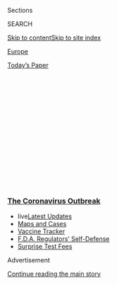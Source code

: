 <div id="app">

<div>

<div>

<div>

<div class="NYTAppHideMasthead css-1q2w90k e1suatyy0">

<div class="section css-ui9rw0 e1suatyy2">

<div class="css-eph4ug er09x8g0">

<div class="css-6n7j50">

</div>

<span class="css-1dv1kvn">Sections</span>

<div class="css-10488qs">

<span class="css-1dv1kvn">SEARCH</span>

</div>

[Skip to content](#site-content)[Skip to site
index](#site-index)

</div>

<div id="masthead-section-label" class="css-1wr3we4 eaxe0e00">

[Europe](https://www.nytimes3xbfgragh.onion/section/world/europe)

</div>

<div class="css-10698na e1huz5gh0">

</div>

</div>

<div id="masthead-bar-one" class="section hasLinks css-15hmgas e1csuq9d3">

<div class="css-uqyvli e1csuq9d0">

</div>

<div class="css-1uqjmks e1csuq9d1">

</div>

<div class="css-9e9ivx">

[](https://myaccount.nytimes3xbfgragh.onion/auth/login?response_type=cookie&client_id=vi)

</div>

<div class="css-1bvtpon e1csuq9d2">

[Today’s
Paper](https://www.nytimes3xbfgragh.onion/section/todayspaper)

</div>

</div>

</div>

</div>

<div data-aria-hidden="false">

<div id="site-content" data-role="main">

<div>

<div class="css-1aor85t" style="opacity:0.000000001;z-index:-1;visibility:hidden">

<div class="css-1hqnpie">

<div class="css-epjblv">

<span class="css-17xtcya">[Europe](/section/world/europe)</span><span class="css-x15j1o">|</span><span class="css-fwqvlz">‘Life
Has to Go On’: How Sweden Has Faced the Virus Without a
Lockdown</span>

</div>

<div class="css-k008qs">

<div class="css-1iwv8en">

<span class="css-18z7m18"></span>

<div>

</div>

</div>

<span class="css-1n6z4y">https://nyti.ms/2VMYIN8</span>

<div class="css-1705lsu">

<div class="css-4xjgmj">

<div class="css-4skfbu" data-role="toolbar" data-aria-label="Social Media Share buttons, Save button, and Comments Panel with current comment count" data-testid="share-tools">

  - 
  - 
  - 
  - 
    
    <div class="css-6n7j50">
    
    </div>

  - 
  - 

</div>

</div>

</div>

</div>

</div>

</div>

<div class="css-13pd83m">

<div class="css-l9svim">

### [<span class="css-pa1jbp"><span class="css-1rxm0ex">The Coronavirus</span><span class="css-1rxm0ex"> Outbreak</span></span>](https://www.nytimes3xbfgragh.onion/news-event/coronavirus?name=styln-coronavirus-national&region=TOP_BANNER&block=storyline_menu_recirc&action=click&pgtype=Article&impression_id=41cc07d0-f4c0-11ea-b745-fdde6a7fe5f7&variant=undefined)

  - <span class="css-1qkutce"><span class="css-12clwdu">live</span>[Latest
    Updates](https://www.nytimes3xbfgragh.onion/2020/09/11/world/covid-19-coronavirus.html?name=styln-coronavirus-national&region=TOP_BANNER&block=storyline_menu_recirc&action=click&pgtype=Article&impression_id=41cccb20-f4c0-11ea-b745-fdde6a7fe5f7&variant=undefined)</span>
  - <span class="css-1qkutce">[Maps and
    Cases](https://www.nytimes3xbfgragh.onion/interactive/2020/us/coronavirus-us-cases.html?name=styln-coronavirus-national&region=TOP_BANNER&block=storyline_menu_recirc&action=click&pgtype=Article&impression_id=41ccf230-f4c0-11ea-b745-fdde6a7fe5f7&variant=undefined)</span>
  - <span class="css-1qkutce">[Vaccine
    Tracker](https://www.nytimes3xbfgragh.onion/interactive/2020/science/coronavirus-vaccine-tracker.html?name=styln-coronavirus-national&region=TOP_BANNER&block=storyline_menu_recirc&action=click&pgtype=Article&impression_id=41ccf231-f4c0-11ea-b745-fdde6a7fe5f7&variant=undefined)</span>
  - <span class="css-1qkutce">[F.D.A. Regulators’
    Self-Defense](https://www.nytimes3xbfgragh.onion/2020/09/10/us/politics/fda-coronavirus-vaccine.html?name=styln-coronavirus-national&region=TOP_BANNER&block=storyline_menu_recirc&action=click&pgtype=Article&impression_id=41ccf232-f4c0-11ea-b745-fdde6a7fe5f7&variant=undefined)</span>
  - <span class="css-1qkutce">[Surprise Test
    Fees](https://www.nytimes3xbfgragh.onion/2020/09/09/upshot/coronavirus-surprise-test-fees.html?name=styln-coronavirus-national&region=TOP_BANNER&block=storyline_menu_recirc&action=click&pgtype=Article&impression_id=41ccf233-f4c0-11ea-b745-fdde6a7fe5f7&variant=undefined)</span>

</div>

</div>

<div id="top-wrapper" class="css-1sy8kpn">

<div id="top-slug" class="css-l9onyx">

Advertisement

</div>

[Continue reading the main
story](#after-top)

<div class="ad top-wrapper" style="text-align:center;height:100%;display:block;min-height:250px">

<div id="top" class="place-ad" data-position="top" data-size-key="top">

</div>

</div>

<div id="after-top">

</div>

</div>

<div>

<div id="sponsor-wrapper" class="css-1hyfx7x">

<div id="sponsor-slug" class="css-19vbshk">

Supported by

</div>

[Continue reading the main
story](#after-sponsor)

<div id="sponsor" class="ad sponsor-wrapper" style="text-align:center;height:100%;display:block">

</div>

<div id="after-sponsor">

</div>

</div>

<div class="css-186x18t">

</div>

<div class="css-ls6wgr ehdk2mb0">

# ‘Life Has to Go On’: How Sweden Has Faced the Virus Without a Lockdown

</div>

The country was an outlier in Europe, trusting its people to voluntarily
follow the protocols. Many haven’t, but it does not seem to have hurt
them.

<div class="css-79elbk" data-testid="photoviewer-wrapper">

<div class="css-z3e15g" data-testid="photoviewer-wrapper-hidden">

</div>

<div class="css-1a48zt4 ehw59r15" data-testid="photoviewer-children">

![<span class="css-16f3y1r e13ogyst0" data-aria-hidden="true">Picnickers
in Stockholm last week. Sweden has not restricted park use, and bars and
restaurants have remained
open.</span><span class="css-cnj6d5 e1z0qqy90" itemprop="copyrightHolder"><span class="css-1ly73wi e1tej78p0">Credit...</span><span><span>Andres
Kudacki for The New York
Times</span></span></span>](https://static01.graylady3jvrrxbe.onion/images/2020/04/27/world/00virus-sweden1/merlin_171953613_bb296f3a-9879-4c73-8687-81b750b7838c-articleLarge.jpg?quality=75&auto=webp&disable=upscale)

</div>

</div>

<div class="css-18e8msd">

<div class="css-vp77d3 epjyd6m0">

<div class="css-1baulvz">

By [<span class="css-1baulvz" itemprop="name">Thomas
Erdbrink</span>](https://www.nytimes3xbfgragh.onion/by/thomas-erdbrink)
and <span class="css-1baulvz last-byline" itemprop="name">Christina
Anderson</span>

</div>

</div>

  - 
    
    <div class="css-ld3wwf e16638kd2">
    
    Published April 28, 2020Updated July 8,
    2020
    
    </div>

  - 
    
    <div class="css-4xjgmj">
    
    <div class="css-pvvomx" data-role="toolbar" data-aria-label="Social Media Share buttons, Save button, and Comments Panel with current comment count" data-testid="share-tools">
    
      - 
      - 
      - 
      - 
        
        <div class="css-6n7j50">
        
        </div>
    
      - 
      - 
    
    </div>
    
    </div>

</div>

</div>

<div class="section meteredContent css-1r7ky0e" name="articleBody" itemprop="articleBody">

<div class="css-1fanzo5 StoryBodyCompanionColumn">

<div class="css-53u6y8">

STOCKHOLM — She stood leaning on her cane, briefly resting among dozens
of bubbly young Swedes out enjoying one of the first sunny spring days
of the year.

</div>

</div>

<div>

</div>

<div class="css-1fanzo5 StoryBodyCompanionColumn">

<div class="css-53u6y8">

“I’m trying not to get too close to people,” said Birgit Lilja, 82,
explaining that she had left her house to pick up a new identity card in
person. “But I trust them to be careful with me.”

Trust is high in
[Sweden](https://www.nytimes3xbfgragh.onion/2020/06/22/world/europe/sweden-coronavirus-pariah-scandinavia.html)
— in government, institutions and fellow Swedes. When the government
defied conventional wisdom and refused to order a wholesale lockdown to
“flatten the curve” of the coronavirus epidemic, public health
officials pointed to trust as a central justification.

</div>

</div>

<div class="css-1fanzo5 StoryBodyCompanionColumn">

<div class="css-53u6y8">

[Swedes, they said, could be
trusted](https://www.nytimes3xbfgragh.onion/2020/03/28/world/europe/sweden-coronavirus.html)
to stay home, follow social distancing protocols and wash their hands to
slow the spread of the virus — without any mandatory orders. And, to a
large extent, Sweden does seem to have been as successful in controlling
the virus as most other nations.

</div>

</div>

<div class="css-79elbk" data-testid="photoviewer-wrapper">

<div class="css-z3e15g" data-testid="photoviewer-wrapper-hidden">

</div>

<div class="css-1a48zt4 ehw59r15" data-testid="photoviewer-children">

![<span class="css-16f3y1r e13ogyst0" data-aria-hidden="true">Götgatan
Street in Sodermalm, Stockholm. Sweden has placed no limits on public
transport.</span><span class="css-cnj6d5 e1z0qqy90" itemprop="copyrightHolder"><span class="css-1ly73wi e1tej78p0">Credit...</span><span>Andres
Kudacki for The New York
Times</span></span>](https://static01.graylady3jvrrxbe.onion/images/2020/04/27/world/00virus-sweden2/merlin_171953643_f7243022-9b9c-494e-9f53-ed424d8e3a71-articleLarge.jpg?quality=75&auto=webp&disable=upscale)

</div>

</div>

<div class="css-1fanzo5 StoryBodyCompanionColumn">

<div class="css-53u6y8">

Sweden’s death rate of 22 per 100,000 people is the same as that of
Ireland, which has [earned
accolades](https://www.nytimes3xbfgragh.onion/2020/04/11/world/europe/ireland-leo-varadkar-coronavirus.html)
for its handling of the pandemic, and far better than in Britain or
France.

Yet, on this warm spring day, at least, there was little evidence that
people were observing the protocols — adding further mystery to Sweden’s
apparent success in handling the scourge without an economically
devastating lockdown.

All around Ms. Lilja along Skanegatan Street in the Sodermalm
neighborhood of Stockholm, younger Swedes thronged bars, restaurants and
a crowded park last week, drinking in the sun.

</div>

</div>

<div class="css-1fanzo5 StoryBodyCompanionColumn">

<div class="css-53u6y8">

They laughed and basked in freedoms considered normal in most parts of
the world not long ago, before coronavirus lockdowns, quarantines and
mass restrictions upended social norms. As other nations in Europe begin
to consider reopening their economies, Sweden’s experience would seem to
argue for less caution, not
more.

<div id="NYT_MAIN_CONTENT_1_REGION" class="css-9tf9ac">

<div>

<div id="styln-covid-updates-world" class="section interactive-content interactive-size-medium css-1ftcdic">

<div class="css-17ih8de interactive-body">

<div id="styln-briefing-block" data-asset-id="QXJ0aWNsZTpueXQ6Ly9hcnRpY2xlLzJiYjYwYTJiLTY3NjItNTg3NC1iMGVhLWY4NzRhMjE3NTQyZA==">

<div class="briefing-block-header-section">

# [Latest Updates: The Coronavirus Outbreak](https://www.nytimes3xbfgragh.onion/2020/09/11/world/covid-19-coronavirus.html?action=click&pgtype=Article&state=default&region=MAIN_CONTENT_1&context=storylines_live_updates)

<div class="briefing-block-ts">

Updated 2020-09-12T06:16:33.399Z

</div>

</div>

  - [Fauci cautions the virus could disrupt life in the U.S. until
    ‘maybe even towards the end
    of 2021.’](https://www.nytimes3xbfgragh.onion/2020/09/11/world/covid-19-coronavirus.html?action=click&pgtype=Article&state=default&region=MAIN_CONTENT_1&context=storylines_live_updates#link-dfb8a16)
  - [From Asia to Africa, China promotes its vaccine candidates to win
    friends.](https://www.nytimes3xbfgragh.onion/2020/09/11/world/covid-19-coronavirus.html?action=click&pgtype=Article&state=default&region=MAIN_CONTENT_1&context=storylines_live_updates#link-7104d154)
  - [The other way the virus will kill:
    hunger.](https://www.nytimes3xbfgragh.onion/2020/09/11/world/covid-19-coronavirus.html?action=click&pgtype=Article&state=default&region=MAIN_CONTENT_1&context=storylines_live_updates#link-393ad215)

<div class="briefing-block-footer">

<div class="briefing-block-footer-meta">

[See more
updates](https://www.nytimes3xbfgragh.onion/2020/09/11/world/covid-19-coronavirus.html?action=click&pgtype=Article&state=default&region=MAIN_CONTENT_1&context=storylines_live_updates)

</div>

<div class="briefing-block-briefinglinks">

<span>More live coverage:</span>
[Markets](https://www.nytimes3xbfgragh.onion/live/2020/09/11/business/stock-market-today-coronavirus?action=click&pgtype=Article&state=default&region=MAIN_CONTENT_1&context=storylines_live_updates)

</div>

</div>

</div>

</div>

</div>

</div>

</div>

“My respect for those who died, but we are doing something right here in
Sweden,” said Johan Mattsson, 44, as he was having a drink at a cafe on
Skanegatan Street.

The restaurant consultant praised the freedoms he had in Sweden compared
to other countries. “I’m not seeing very different statistics in many
other countries,” he said. “I’m happy we didn’t go into lockdown. Life
has to go
on.”

</div>

</div>

<div class="css-79elbk" data-testid="photoviewer-wrapper">

<div class="css-z3e15g" data-testid="photoviewer-wrapper-hidden">

</div>

<div class="css-1a48zt4 ehw59r15" data-testid="photoviewer-children">

<div class="css-1xdhyk6 erfvjey0">

<span class="css-1ly73wi e1tej78p0">Image</span>

<div class="css-zjzyr8">

<div data-testid="lazyimage-container" style="height:257.77777777777777px">

</div>

</div>

</div>

<span class="css-16f3y1r e13ogyst0" data-aria-hidden="true">Diners at a
restaurant in Stureplan, Stockholm, on
Friday. </span><span class="css-cnj6d5 e1z0qqy90" itemprop="copyrightHolder"><span class="css-1ly73wi e1tej78p0">Credit...</span><span>Andres
Kudacki for The New York Times</span></span>

</div>

</div>

<div class="css-1fanzo5 StoryBodyCompanionColumn">

<div class="css-53u6y8">

While other countries were slamming on the brakes, Sweden kept its
borders open, allowed restaurants and bars to keep serving, left
preschools and grade schools in session and placed no limits on public
transport or outings in local parks. Hairdressers, yoga studios, gyms
and even some cinemas have remained open.

Gatherings of more than 50 people are banned. Museums have closed and
sporting events have been canceled. At the end of March, the authorities
banned visits to nursing homes.

That’s roughly it. There are almost no fines, and police officers can
only ask people to oblige. Pedestrians wearing masks are generally
stared at as if they have just landed from Mars.

</div>

</div>

<div class="css-1fanzo5 StoryBodyCompanionColumn">

<div class="css-53u6y8">

On Sunday, five restaurants were closed down for failing to observe
social distancing requirements. They were not fined, however, and will
be permitted to reopen after passing an inspection, Per Follin, the
regional medical officer with the Department of Communicable Disease
Control and Prevention, said.

Throughout the crisis Sweden has had enough intensive care units to deal
with Covid-19 patients, the minister of health and social affairs, Lena
Hallengren, said in an interview, referring to the disease caused by the
virus. “We have 250 empty beds right now.”

<div id="NYT_MAIN_CONTENT_2_REGION" class="css-9tf9ac">

<div>

</div>

</div>

[A compilation of mortality figures by The New York
Times](https://www.nytimes3xbfgragh.onion/interactive/2020/04/21/world/coronavirus-missing-deaths.html)
found that many countries were undercounting Covid-19 deaths by the
thousands, while Sweden reported just 400 more deaths than expected
between March 9 and April 19.

This is not to say that Sweden has escaped Covid-19’s deadly
consequences entirely.

The [Swedish Public Health
Authority](https://www.folkhalsomyndigheten.se/smittskydd-beredskap/utbrott/aktuella-utbrott/covid-19/)
has admitted that the country’s seniors have been hit hard, with the
virus spreading through 75 percent of the 101 care homes in Stockholm.
Employees of the homes complain of shortages of personal protective
equipment.

</div>

</div>

<div class="css-79elbk" data-testid="photoviewer-wrapper">

<div class="css-z3e15g" data-testid="photoviewer-wrapper-hidden">

</div>

<div class="css-1a48zt4 ehw59r15" data-testid="photoviewer-children">

<div class="css-1xdhyk6 erfvjey0">

<span class="css-1ly73wi e1tej78p0">Image</span>

<div class="css-zjzyr8">

<div data-testid="lazyimage-container" style="height:257.77777777777777px">

</div>

</div>

</div>

<span class="css-16f3y1r e13ogyst0" data-aria-hidden="true">Students in
Stockholm celebrating the completion of their secondary education last
week. Gatherings of more than 50 are
banned.</span><span class="css-cnj6d5 e1z0qqy90" itemprop="copyrightHolder"><span class="css-1ly73wi e1tej78p0">Credit...</span><span>Andres
Kudacki for The New York Times</span></span>

</div>

</div>

<div class="css-1fanzo5 StoryBodyCompanionColumn">

<div class="css-53u6y8">

The authority announced last week that more than 26 percent of the 2
million inhabitants of Stockholm will have been infected by May 1. But
even that figure was presented as something of a win: a number of
infections that might limit future outbreaks, reached without suffering
an inordinate number of deaths.

The freer approach has not fully insulated Sweden’s economy, mainly
because the country is dependent on exports, the minister of finance,
Magdalena Andersson, said. She said the economy was likely to shrink by
7 percent this year, “but of course hairdressers, restaurants and hotels
are less affected compared to other countries.”

</div>

</div>

<div class="css-1fanzo5 StoryBodyCompanionColumn">

<div class="css-53u6y8">

From the first signs of the pandemic, the Swedish Public Health
Authority decided that a lockdown would be pointless. “Once you get into
a lockdown, it’s difficult to get out of it,” the country’s state
epidemiologist, Anders Tegnell, said. “How do you reopen? When?”

Scientists like Mr. Tegnell, who has become something of a celebrity in
Sweden, and not politicians have driven the debate over the coronavirus
response.

Political leaders rarely attend news conferences about the virus, and
the Swedish Constitution prevents the government from meddling in the
affairs of independent administrative authorities, such as the Public
Health Authority.

While there was some early talk in Sweden of achieving “herd immunity,”
which would mean infecting at least 60 percent of the population, Mr.
Tegnell denies that was ever the government’s
policy.

</div>

</div>

<div class="css-79elbk" data-testid="photoviewer-wrapper">

<div class="css-z3e15g" data-testid="photoviewer-wrapper-hidden">

</div>

<div class="css-1a48zt4 ehw59r15" data-testid="photoviewer-children">

<div class="css-1xdhyk6 erfvjey0">

<span class="css-1ly73wi e1tej78p0">Image</span>

<div class="css-zjzyr8">

<div data-testid="lazyimage-container" style="height:257.77777777777777px">

</div>

</div>

</div>

<span class="css-16f3y1r e13ogyst0" data-aria-hidden="true">Sun tanning
at Sickla beach in Nacka, on the outskirts of
Stockholm.</span><span class="css-cnj6d5 e1z0qqy90" itemprop="copyrightHolder"><span class="css-1ly73wi e1tej78p0">Credit...</span><span>Andres
Kudacki for The New York Times</span></span>

</div>

</div>

<div class="css-1fanzo5 StoryBodyCompanionColumn">

<div class="css-53u6y8">

“Basically we are trying to do the same thing that most countries are
doing — slow down the spread as much as possible,” he said. “It’s just
that we use slightly different tools than many other countries.”

When responses are assessed after the crisis, Mr. Tegnell acknowledges,
Sweden will have to face its broad failing with people over the age of
70, who have accounted for a staggering 86 percent of the country’s
2,194 fatalities to date.

</div>

</div>

<div class="css-1fanzo5 StoryBodyCompanionColumn">

<div class="css-53u6y8">

That percentage is roughly on par with most other countries, but some
critics here say the mortality rate among seniors could have been far
lower with adequate preparation. In a letter to one of Sweden’s most
prominent newspapers, Dagens Nyheter, [22
scientists](https://www.dn.se/debatt/folkhalsomyndigheten-har-misslyckats-nu-maste-politikerna-gripa-in/)
accused the Public Health Authority of negligence.

“They tell people, stay home, but they also keep the restaurants open,”
said Lena Einhorn, a virologist and one of the signatories of the
letter. “They are advising people working in elderly homes only to wear
masks when a patient is sick. Their policies are both ambiguous and
rigid.”

In the absence of recommendations from the Public Health Authority, a
Jewish care home near Stockholm unilaterally decided to ban visitors,
said Aviva Kraitsik, the head of operations, who asked that the
facility’s name be withheld because of previous threats it has
received.

</div>

</div>

<div class="css-79elbk" data-testid="photoviewer-wrapper">

<div class="css-z3e15g" data-testid="photoviewer-wrapper-hidden">

</div>

<div class="css-1a48zt4 ehw59r15" data-testid="photoviewer-children">

<div class="css-1xdhyk6 erfvjey0">

<span class="css-1ly73wi e1tej78p0">Image</span>

<div class="css-zjzyr8">

<div data-testid="lazyimage-container" style="height:257.77777777777777px">

</div>

</div>

</div>

<span class="css-16f3y1r e13ogyst0" data-aria-hidden="true">More than a
quarter of Stockholm’s  inhabitants will have been infected by May,
public health officials
said.</span><span class="css-cnj6d5 e1z0qqy90" itemprop="copyrightHolder"><span class="css-1ly73wi e1tej78p0">Credit...</span><span>Andres
Kudacki for The New York Times</span></span>

</div>

</div>

<div class="css-1fanzo5 StoryBodyCompanionColumn">

<div class="css-53u6y8">

The health authority even went so far as to order the “no visitors”
signs removed. Ms. Kraitsik refused. “I said they could put me behind
bars,” she said. “I was prepared to take my punishment to protect our
residents.”

But it was too late. The virus had already crept inside, and eventually
killed 11 of the 76 inhabitants.

It was only after the home required employees to wear face shields and
masks when working with all the residents, even those displaying no
symptoms, that it managed to halt the spread of the infection, Ms.
Kraitsik said.

</div>

</div>

<div class="css-1fanzo5 StoryBodyCompanionColumn">

<div class="css-53u6y8">

The minister of health and social affairs, Ms. Hallengren, acknowledged
that there had been a shortage of protective gear, though she also noted
that “many people in the health care sector for the elderly aren’t used
to working with
P.P.E.”

</div>

</div>

<div class="css-79elbk" data-testid="photoviewer-wrapper">

<div class="css-z3e15g" data-testid="photoviewer-wrapper-hidden">

</div>

<div class="css-1a48zt4 ehw59r15" data-testid="photoviewer-children">

<div class="css-1xdhyk6 erfvjey0">

<span class="css-1ly73wi e1tej78p0">Image</span>

<div class="css-zjzyr8">

<div data-testid="lazyimage-container" style="height:257.77777777777777px">

</div>

</div>

</div>

<span class="css-16f3y1r e13ogyst0" data-aria-hidden="true">Basking in
the sun after a long winter. At least one person in Stockholm was
obeying social distancing
rules.</span><span class="css-cnj6d5 e1z0qqy90" itemprop="copyrightHolder"><span class="css-1ly73wi e1tej78p0">Credit...</span><span>Andres
Kudacki for The New York Times</span></span>

</div>

</div>

<div class="css-1fanzo5 StoryBodyCompanionColumn">

<div class="css-53u6y8">

“They should have been able to prevent this,” said Elisabeth Asbrink, a
writer and publicist who has been critical of the government’s approach.
In recent years Sweden, like many other countries, has transferred such
homes from state to private control, she said, and the level of care had
suffered. “This has not been good for the weak and the elderly,
especially now.”

Such thoughts were far from the minds of the dozens of graduating
students who gathered to celebrate Friday night in several bars on
Medborgarplatsen Square in Stockholm. They crowded around the bar,
hugging and kissing, and generally flouting the rules. The police made
no move to stop them.

</div>

</div>

<div>

</div>

</div>

<div>

</div>

<div>

</div>

<div>

</div>

<div>

<div id="bottom-wrapper" class="css-1ede5it">

<div id="bottom-slug" class="css-l9onyx">

Advertisement

</div>

[Continue reading the main
story](#after-bottom)

<div id="bottom" class="ad bottom-wrapper" style="text-align:center;height:100%;display:block;min-height:90px">

</div>

<div id="after-bottom">

</div>

</div>

</div>

</div>

</div>

## Site Index

<div>

</div>

## Site Information Navigation

  - [© <span>2020</span> <span>The New York Times
    Company</span>](https://help.nytimes3xbfgragh.onion/hc/en-us/articles/115014792127-Copyright-notice)

<!-- end list -->

  - [NYTCo](https://www.nytco.com/)
  - [Contact
    Us](https://help.nytimes3xbfgragh.onion/hc/en-us/articles/115015385887-Contact-Us)
  - [Work with us](https://www.nytco.com/careers/)
  - [Advertise](https://nytmediakit.com/)
  - [T Brand Studio](http://www.tbrandstudio.com/)
  - [Your Ad
    Choices](https://www.nytimes3xbfgragh.onion/privacy/cookie-policy#how-do-i-manage-trackers)
  - [Privacy](https://www.nytimes3xbfgragh.onion/privacy)
  - [Terms of
    Service](https://help.nytimes3xbfgragh.onion/hc/en-us/articles/115014893428-Terms-of-service)
  - [Terms of
    Sale](https://help.nytimes3xbfgragh.onion/hc/en-us/articles/115014893968-Terms-of-sale)
  - [Site
    Map](https://spiderbites.nytimes3xbfgragh.onion)
  - [Help](https://help.nytimes3xbfgragh.onion/hc/en-us)
  - [Subscriptions](https://www.nytimes3xbfgragh.onion/subscription?campaignId=37WXW)

</div>

</div>

</div>

</div>
